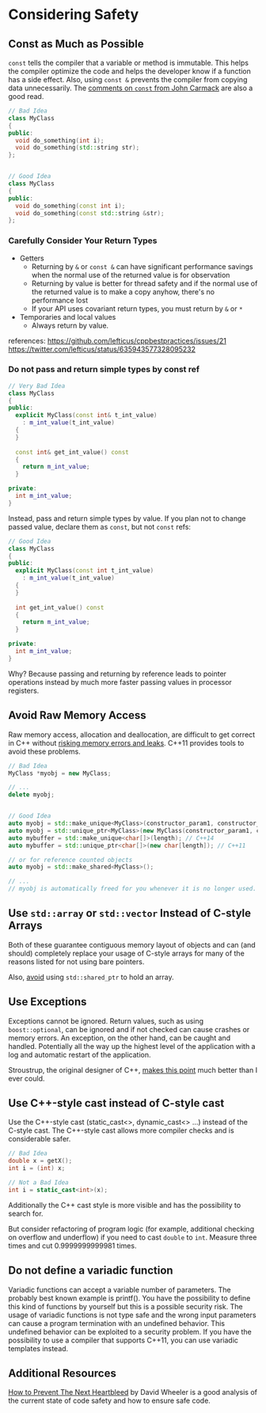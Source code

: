 # Considering Safety


## Const as Much as Possible
`const` tells the compiler that a variable or method is immutable. This helps the compiler optimize the code and helps the developer know if a function has a side effect. Also, using `const &` prevents the compiler from copying data unnecessarily. The  [comments on `const` from John Carmack](http://kotaku.com/454293019) are also a good read.

```cpp
// Bad Idea
class MyClass
{
public:
  void do_something(int i);
  void do_something(std::string str);
};


// Good Idea
class MyClass
{
public:
  void do_something(const int i);
  void do_something(const std::string &str);
};

```

### Carefully Consider Your Return Types

 * Getters
   * Returning by `&` or `const &` can have significant performance savings when the normal use of the returned value is for observation
   * Returning by value is better for thread safety and if the normal use of the returned value is to make a copy anyhow, there's no performance lost
   * If your API uses covariant return types, you must return by `&` or `*`
 * Temporaries and local values
   * Always return by value.


references: https://github.com/lefticus/cppbestpractices/issues/21 https://twitter.com/lefticus/status/635943577328095232 

### Do not pass and return simple types by const ref 

```cpp
// Very Bad Idea
class MyClass
{
public:
  explicit MyClass(const int& t_int_value)
    : m_int_value(t_int_value)
  {
  }
  
  const int& get_int_value() const
  {
    return m_int_value;
  }

private:
  int m_int_value;
}
```

Instead, pass and return simple types by value. If you plan not to change passed value, declare them as `const`, but not `const` refs:

```cpp
// Good Idea
class MyClass
{
public:
  explicit MyClass(const int t_int_value)
    : m_int_value(t_int_value)
  {
  }
  
  int get_int_value() const
  {
    return m_int_value;
  }

private:
  int m_int_value;
}
```

Why? Because passing and returning by reference leads to pointer operations instead by much more faster passing values in processor registers.

## Avoid Raw Memory Access

Raw memory access, allocation and deallocation, are difficult to get correct in C++ without [risking memory errors and leaks](http://blog2.emptycrate.com/content/nobody-understands-c-part-6-are-you-still-using-pointers). C++11 provides tools to avoid these problems.

```cpp
// Bad Idea
MyClass *myobj = new MyClass;

// ...
delete myobj;


// Good Idea
auto myobj = std::make_unique<MyClass>(constructor_param1, constructor_param2); // C++14
auto myobj = std::unique_ptr<MyClass>(new MyClass(constructor_param1, constructor_param2)); // C++11
auto mybuffer = std::make_unique<char[]>(length); // C++14
auto mybuffer = std::unique_ptr<char[]>(new char[length]); // C++11

// or for reference counted objects
auto myobj = std::make_shared<MyClass>(); 

// ...
// myobj is automatically freed for you whenever it is no longer used.
```

## Use `std::array` or `std::vector` Instead of C-style Arrays

Both of these guarantee contiguous memory layout of objects and can (and should) completely replace your usage of C-style arrays for many of the reasons listed for not using bare pointers.

Also, [avoid](http://stackoverflow.com/questions/3266443/can-you-use-a-shared-ptr-for-raii-of-c-style-arrays) using `std::shared_ptr` to hold an array. 

## Use Exceptions

Exceptions cannot be ignored. Return values, such as using `boost::optional`, can be ignored and if not checked can cause crashes or memory errors. An exception, on the other hand, can be caught and handled. Potentially all the way up the highest level of the application with a log and automatic restart of the application.

Stroustrup, the original designer of C++, [makes this point](http://www.stroustrup.com/bs_faq2.html#exceptions-why) much better than I ever could.

## Use C++-style cast instead of C-style cast
Use the C++-style cast (static\_cast<>, dynamic\_cast<> ...) instead of the C-style cast. The C++-style cast allows more compiler checks and is considerable safer.

```cpp
// Bad Idea
double x = getX();
int i = (int) x;

// Not a Bad Idea
int i = static_cast<int>(x);
```
Additionally the C++ cast style is more visible and has the possibility to search for.

But consider refactoring of program logic (for example, additional checking on overflow and underflow) if you need to cast `double` to `int`. Measure three times and cut 0.9999999999981 times.

## Do not define a variadic function
Variadic functions can accept a variable number of parameters. The probably best known example is printf(). You have the possibility to define this kind of functions by yourself but this is a possible security risk. The usage of variadic functions is not type safe and the wrong input parameters can cause a program termination with an undefined behavior. This undefined behavior can be exploited to a security problem.
If you have the possibility to use a compiler that supports C++11, you can use variadic templates instead.

## Additional Resources

[How to Prevent The Next Heartbleed](http://www.dwheeler.com/essays/heartbleed.html) by David Wheeler is a good analysis of the current state of code safety and how to ensure safe code.
